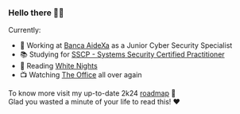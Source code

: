 ### Hello there 👋🏼

Currently:

- 🏦 Working at [Banca AideXa](https://aidexa.it/) as a Junior Cyber Security Specialist
- 📚 Studying for [SSCP - Systems Security Certified Practitioner](https://www.isc2.org/certifications/sscp)
- 📖 Reading [White Nights](https://en.wikipedia.org/wiki/White_Nights_(short_story))
- 📺 Watching [The Office](https://en.wikipedia.org/wiki/The_Office_(American_TV_series)) all over again

To know more visit my up-to-date 2k24 [roadmap](https://github.com/dizpunk/roadmap/blob/main/README.md) 🚧 <br>
Glad you wasted a minute of your life to read this! ❤️
